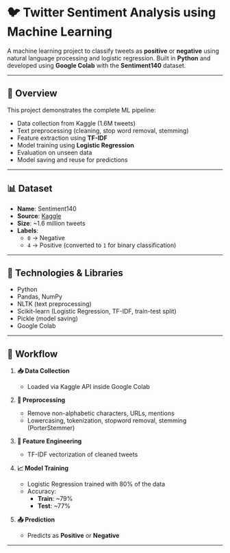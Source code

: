 # 🐦 Twitter Sentiment Analysis using Machine Learning

A machine learning project to classify tweets as **positive** or **negative** using natural language processing and logistic regression. Built in **Python** and developed using **Google Colab** with the **Sentiment140** dataset.

---

## 📌 Overview

This project demonstrates the complete ML pipeline:

- Data collection from Kaggle (1.6M tweets)
- Text preprocessing (cleaning, stop word removal, stemming)
- Feature extraction using **TF-IDF**
- Model training using **Logistic Regression**
- Evaluation on unseen data
- Model saving and reuse for predictions

---

## 📊 Dataset

- **Name**: Sentiment140  
- **Source**: [Kaggle](https://www.kaggle.com/datasets/kazanova/sentiment140)  
- **Size**: ~1.6 million tweets  
- **Labels**:
  - `0` → Negative
  - `4` → Positive (converted to `1` for binary classification)

---

## 🔧 Technologies & Libraries

- Python
- Pandas, NumPy
- NLTK (text preprocessing)
- Scikit-learn (Logistic Regression, TF-IDF, train-test split)
- Pickle (model saving)
- Google Colab

---

## 🔁 Workflow

1. **📥 Data Collection**
   - Loaded via Kaggle API inside Google Colab

2. **🧼 Preprocessing**
   - Remove non-alphabetic characters, URLs, mentions
   - Lowercasing, tokenization, stopword removal, stemming (PorterStemmer)

3. **🧠 Feature Engineering**
   - TF-IDF vectorization of cleaned tweets

4. **📈 Model Training**
   - Logistic Regression trained with 80% of the data
   - Accuracy:
     - **Train**: ~79%
     - **Test**: ~77%

6. **📤 Prediction**
   - Predicts as **Positive** or **Negative**

---
